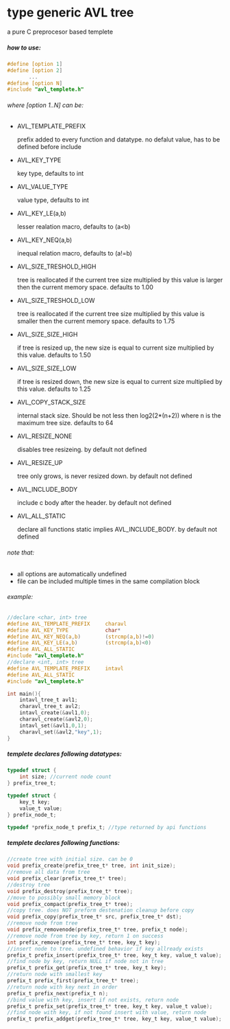 
# type generic AVL tree
a pure C preprocesor based templete

##### how to use:
```c
#define [option 1]
#define [option 2]
       ...
#define [option N]
#include "avl_templete.h"
```

###### where [option 1..N] can be:
* AVL_TEMPLATE_PREFIX
    
    prefix added to every function and datatype. no defalut value, has to be defined before include
* AVL_KEY_TYPE
    
    key type, defaults to int
* AVL_VALUE_TYPE

    value type, defaults to int
* AVL_KEY_LE(a,b)
 
    lesser realation macro, defaults to (a<b)
* AVL_KEY_NEQ(a,b)

    inequal relation macro, defaults to (a!=b)
* AVL_SIZE_TRESHOLD_HIGH

    tree is reallocated if the current tree size multiplied by this value is larger then the current memory space. defaults to 1.00
* AVL_SIZE_TRESHOLD_LOW

    tree is reallocated if the current tree size multiplied by this value is smaller then the current memory space. defaults to 1.75
* AVL_SIZE_SIZE_HIGH

    if tree is resized up, the new size is equal to current size multiplied by this value. defaults to 1.50
* AVL_SIZE_SIZE_LOW

    if tree is resized down, the new size is equal to current size multiplied by this value. defaults to 1.25
* AVL_COPY_STACK_SIZE

    internal stack size. Should be not less then log2(2*(n+2)) where n is the maximum tree size. defaults to 64
* AVL_RESIZE_NONE

    disables tree resizeing. by default not defined
* AVL_RESIZE_UP

    tree only grows, is never resized down. by default not defined
* AVL_INCLUDE_BODY

    include c body after the header. by default not defined
* AVL_ALL_STATIC

    declare all functions static implies AVL_INCLUDE_BODY. by default not defined
    
###### note that:
* all options are automatically undefined
* file can be included multiple times in the same compilation block

###### example:
```c
//declare <char, int> tree
#define AVL_TEMPLATE_PREFIX		charavl
#define AVL_KEY_TYPE 			char*
#define AVL_KEY_NEQ(a,b)		(strcmp(a,b)!=0)
#define AVL_KEY_LE(a,b)			(strcmp(a,b)<0)
#define AVL_ALL_STATIC
#include "avl_templete.h"
//declare <int, int> tree
#define AVL_TEMPLATE_PREFIX		intavl
#define AVL_ALL_STATIC
#include "avl_templete.h"

int main(){
	intavl_tree_t avl1;
	charavl_tree_t avl2;
	intavl_create(&avl1,0);
	charavl_create(&avl2,0);
	intavl_set(&avl1,0,1);
	charavl_set(&avl2,"key",1);
}
```
##### templete declares following datatypes:

```c
typedef struct {
	int size; //current node count
} prefix_tree_t;

typedef struct { 
	key_t key;
	value_t value;
} prefix_node_t;

typedef *prefix_node_t prefix_t; //type returned by api functions
```

##### templete declares following functions:
```c
//create tree with initial size. can be 0
void prefix_create(prefix_tree_t* tree, int init_size);
//remove all data from tree
void prefix_clear(prefix_tree_t* tree);
//destroy tree
void prefix_destroy(prefix_tree_t* tree);
//move to possibly small memory block
void prefix_compact(prefix_tree_t* tree);
//copy tree. does NOT preform destenation cleanup before copy
void prefix_copy(prefix_tree_t* src, prefix_tree_t* dst);
//remove node from tree
void prefix_removenode(prefix_tree_t* tree, prefix_t node);
//remove node from tree by key, return 1 on success
int prefix_remove(prefix_tree_t* tree, key_t key);
//insert node to tree. undefined behavior if key allready exists
prefix_t prefix_insert(prefix_tree_t* tree, key_t key, value_t value);
//find node by key, return NULL if node not in tree
prefix_t prefix_get(prefix_tree_t* tree, key_t key);
//return node with smallest key
prefix_t prefix_first(prefix_tree_t* tree);
//return node with key next in order
prefix_t prefix_next(prefix_t n);
//bind value with key, insert if not exists, return node
prefix_t prefix_set(prefix_tree_t* tree, key_t key, value_t value);
//find node with key, if not found insert with value, return node
prefix_t prefix_addget(prefix_tree_t* tree, key_t key, value_t value);
````
